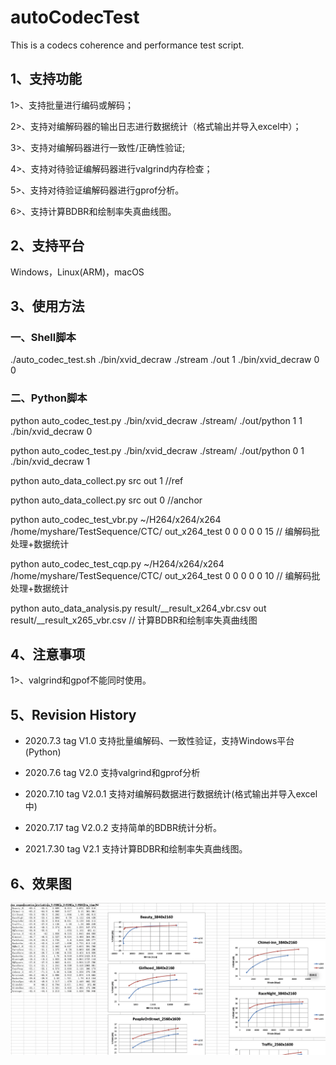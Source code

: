 # autoCodecTest
This is a codecs coherence and performance test script. 

## 1、支持功能

1>、支持批量进行编码或解码；

2>、支持对编解码器的输出日志进行数据统计（格式输出并导入excel中）；

3>、支持对编解码器进行一致性/正确性验证;

4>、支持对待验证编解码器进行valgrind内存检查；

5>、支持对待验证编解码器进行gprof分析。 

6>、支持计算BDBR和绘制率失真曲线图。

## 2、支持平台
Windows，Linux(ARM)，macOS

## 3、使用方法

### 一、Shell脚本
./auto_codec_test.sh ./bin/xvid_decraw ./stream  ./out 1 ./bin/xvid_decraw  0 0


### 二、Python脚本
python auto_codec_test.py  ./bin/xvid_decraw  ./stream/ ./out/python  1 1 ./bin/xvid_decraw  0

python auto_codec_test.py  ./bin/xvid_decraw  ./stream/ ./out/python  0 1 ./bin/xvid_decraw  1

python auto_data_collect.py  src  out 1   //ref

python auto_data_collect.py  src  out 0   //anchor

python auto_codec_test_vbr.py ~/H264/x264/x264 /home/myshare/TestSequence/CTC/ out_x264_test 0  0 0 0 0 15 // 编解码批处理+数据统计

python auto_codec_test_cqp.py ~/H264/x264/x264 /home/myshare/TestSequence/CTC/ out_x264_test 0 0 0 0 0 10 // 编解码批处理+数据统计

python auto_data_analysis.py result/__result_x264_vbr.csv out result/__result_x265_vbr.csv  // 计算BDBR和绘制率失真曲线图

## 4、注意事项

1>、valgrind和gpof不能同时使用。

## 5、Revision History

-  2020.7.3   tag V1.0      支持批量编解码、一致性验证，支持Windows平台(Python)

-  2020.7.6   tag V2.0      支持valgrind和gprof分析

-  2020.7.10  tag V2.0.1  支持对编解码数据进行数据统计(格式输出并导入excel中)

-  2020.7.17  tag V2.0.2  支持简单的BDBR统计分析。

-  2021.7.30  tag V2.1     支持计算BDBR和绘制率失真曲线图。

## 6、效果图
![image](https://raw.githubusercontent.com/soaringleefighting/autoCodecTest/master/RD-curve.png)
